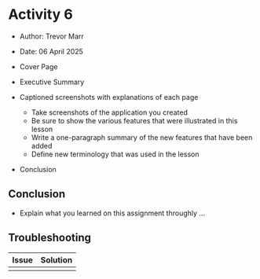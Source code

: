 # Activity 6

- Author:  Trevor Marr
- Date:  06 April 2025



- Cover Page
- Executive Summary
- Captioned screenshots with explanations of each page
     - Take screenshots of the application you created
     - Be sure to show the various features that were illustrated in this lesson
     - Write a one-paragraph summary of the new features that have been added
     - Define new terminology that was used in the lesson
- Conclusion

## Conclusion

- Explain what you learned on this assignment throughly ...

## Troubleshooting

|Issue|Solution|
|--|--|
||||

